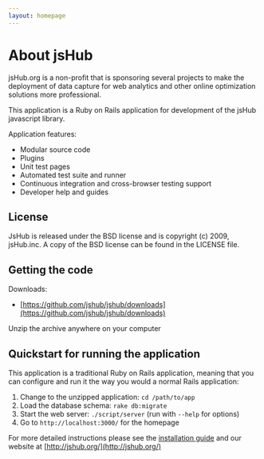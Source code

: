 ```yaml
---
layout: homepage
---
```


# About jsHub

jsHub.org is a non-profit that is sponsoring several projects to make the deployment of data capture for web analytics and other online optimization solutions more professional.

This application is a Ruby on Rails application for development of the jsHub javascript library.

Application features:

* Modular source code
* Plugins
* Unit test pages
* Automated test suite and runner
* Continuous integration and cross-browser testing support
* Developer help and guides

## License

JsHub is released under the BSD license and is copyright (c) 2009, jsHub.inc. A copy of the BSD license can be found in the LICENSE file.

## Getting the code

Downloads:   

* [https://github.com/jshub/jshub/downloads](https://github.com/jshub/jshub/downloads)

Unzip the archive anywhere on your computer

## Quickstart for running the application

This application is a traditional Ruby on Rails application, meaning that you can
configure and run it the way you would a normal Rails application:

 1. Change to the unzipped application: `cd /path/to/app`
 2. Load the database schema: `rake db:migrate`
 3. Start the web server: `./script/server` (run with `--help` for options)
 4. Go to `http://localhost:3000/` for the homepage

For more detailed instructions please see the [installation guide](help/install.html "Installation") and our website at [http://jshub.org/](http://jshub.org/)
